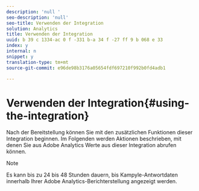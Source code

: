 ```yaml
---
description: 'null '
seo-description: 'null'
seo-title: Verwenden der Integration
solution: Analytics
title: Verwenden der Integration
uuid: b 39 c 1334-ac 0 f -331 b-a 34 f -27 ff 9 b 068 e 33
index: y
internal: n
snippet: y
translation-type: tm+mt
source-git-commit: e96de98b3176a05654fdf697210f992b0fd4adb1

---
```



# Verwenden der Integration{#using-the-integration}

Nach der Bereitstellung können Sie mit den zusätzlichen Funktionen dieser Integration beginnen. Im Folgenden werden Aktionen beschrieben, mit denen Sie aus Adobe Analytics Werte aus dieser Integration abrufen können.

>[!NOTE]
>
>Es kann bis zu 24 bis 48 Stunden dauern, bis Kampyle-Antwortdaten innerhalb Ihrer Adobe Analytics-Berichterstellung angezeigt werden.

